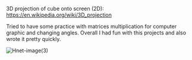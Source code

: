 3D projection of cube onto screen (2D): https://en.wikipedia.org/wiki/3D_projection

Tried to have some practice with matrices multiplication for computer graphic and changing angles. Overall I had fun with this projects and also wrote it pretty quickly.

![Hnet-image(3)](https://user-images.githubusercontent.com/57571014/120466001-de7e4b80-c39e-11eb-95fe-731f202e186a.gif)
